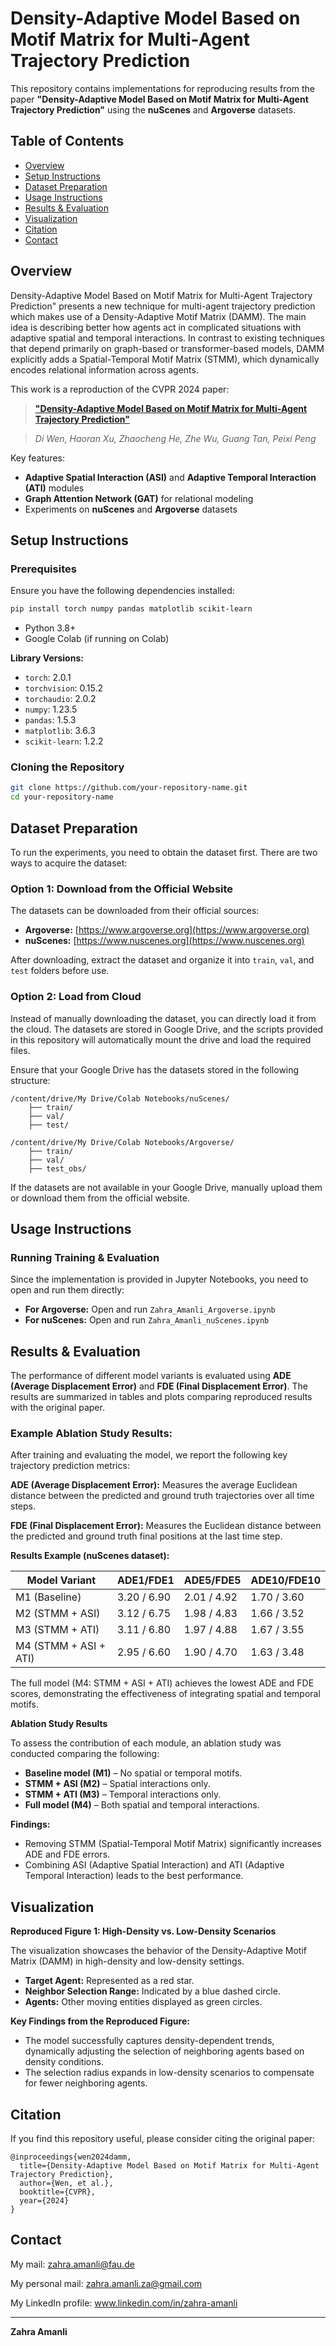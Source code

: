 


# Density-Adaptive Model Based on Motif Matrix for Multi-Agent Trajectory Prediction

This repository contains implementations for reproducing results from the paper **"Density-Adaptive Model Based on Motif Matrix for Multi-Agent Trajectory Prediction"** using the **nuScenes** and **Argoverse** datasets.


## Table of Contents

- [Overview](#overview)
- [Setup Instructions](#setup-instructions)
- [Dataset Preparation](#dataset-preparation)
- [Usage Instructions](#usage-instructions)
- [Results & Evaluation](#results--evaluation)
- [Visualization](#visualization)
- [Citation](#citation)
- [Contact](#contact)

## Overview

Density-Adaptive Model Based on Motif Matrix for Multi-Agent Trajectory Prediction" presents a new technique for multi-agent trajectory prediction which makes use of a Density-Adaptive Motif Matrix (DAMM). The main idea is describing better how agents act in complicated situations with adaptive spatial and temporal interactions. In contrast to existing techniques that depend primarily on graph-based or transformer-based models, DAMM explicitly adds a Spatial-Temporal Motif Matrix (STMM), which dynamically encodes relational information across agents.

This work is a reproduction of the CVPR 2024 paper:

> [**"Density-Adaptive Model Based on Motif Matrix for Multi-Agent Trajectory Prediction"**](https://openaccess.thecvf.com/content/CVPR2024/html/Wen_Density-Adaptive_Model_Based_on_Motif_Matrix_for_Multi-Agent_Trajectory_Prediction_CVPR_2024_paper.html)

> *Di Wen, Haoran Xu, Zhaocheng He, Zhe Wu, Guang Tan, Peixi Peng* 


Key features:

- **Adaptive Spatial Interaction (ASI)** and **Adaptive Temporal Interaction (ATI)** modules
- **Graph Attention Network (GAT)** for relational modeling
- Experiments on **nuScenes** and **Argoverse** datasets

## Setup Instructions

### Prerequisites

Ensure you have the following dependencies installed:

```bash
pip install torch numpy pandas matplotlib scikit-learn
```
- Python 3.8+
- Google Colab (if running on Colab)


**Library Versions:**

- `torch`: 2.0.1
- `torchvision`: 0.15.2
- `torchaudio`: 2.0.2
- `numpy`: 1.23.5
- `pandas`: 1.5.3
- `matplotlib`: 3.6.3
- `scikit-learn`: 1.2.2


### Cloning the Repository

```bash
git clone https://github.com/your-repository-name.git
cd your-repository-name
```

## Dataset Preparation

To run the experiments, you need to obtain the dataset first. There are two ways to acquire the dataset:

### Option 1: Download from the Official Website
The datasets can be downloaded from their official sources:
- **Argoverse:** [https://www.argoverse.org](https://www.argoverse.org) 
- **nuScenes:** [https://www.nuscenes.org](https://www.nuscenes.org)

After downloading, extract the dataset and organize it into `train`, `val`, and `test` folders before use.

### Option 2: Load from Cloud
Instead of manually downloading the dataset, you can directly load it from the cloud. The datasets are stored in Google Drive, and the scripts provided in this repository will automatically mount the drive and load the required files.

Ensure that your Google Drive has the datasets stored in the following structure:
```
/content/drive/My Drive/Colab Notebooks/nuScenes/
    ├── train/
    ├── val/
    ├── test/
```
```
/content/drive/My Drive/Colab Notebooks/Argoverse/
    ├── train/
    ├── val/
    ├── test_obs/
```
If the datasets are not available in your Google Drive, manually upload them or download them from the official website.



## Usage Instructions

### Running Training & Evaluation

Since the implementation is provided in Jupyter Notebooks, you need to open and run them directly:

- **For Argoverse:** Open and run `Zahra_Amanli_Argoverse.ipynb`
- **For nuScenes:** Open and run `Zahra_Amanli_nuScenes.ipynb`

## Results & Evaluation

The performance of different model variants is evaluated using **ADE (Average Displacement Error)** and **FDE (Final Displacement Error)**. The results are summarized in tables and plots comparing reproduced results with the original paper.

### Example Ablation Study Results:

After training and evaluating the model, we report the following key trajectory prediction metrics:

**ADE (Average Displacement Error):** Measures the average Euclidean distance between the predicted and ground truth trajectories over all time steps.

**FDE (Final Displacement Error):** Measures the Euclidean distance between the predicted and ground truth final positions at the last time step.

**Results Example (nuScenes dataset):**

| Model Variant   | ADE1/FDE1   | ADE5/FDE5   | ADE10/FDE10 |
| --------------- | ----------- | ----------- | ----------- |
| M1 (Baseline)   | 3.20 / 6.90 | 2.01 / 4.92 | 1.70 / 3.60 |
| M2 (STMM + ASI) | 3.12 / 6.75 | 1.98 / 4.83 | 1.66 / 3.52 |
| M3 (STMM + ATI) | 3.11 / 6.80 | 1.97 / 4.88 | 1.67 / 3.55 |
| M4 (STMM + ASI + ATI) | 2.95 / 6.60 | 1.90 / 4.70 | 1.63 / 3.48 |

The full model (M4: STMM + ASI + ATI) achieves the lowest ADE and FDE scores, demonstrating the effectiveness of integrating spatial and temporal motifs.

**Ablation Study Results**

To assess the contribution of each module, an ablation study was conducted comparing the following:

- **Baseline model (M1)** – No spatial or temporal motifs.
- **STMM + ASI (M2)** – Spatial interactions only.
- **STMM + ATI (M3)** – Temporal interactions only.
- **Full model (M4)** – Both spatial and temporal interactions.

**Findings:**

- Removing STMM (Spatial-Temporal Motif Matrix) significantly increases ADE and FDE errors.
- Combining ASI (Adaptive Spatial Interaction) and ATI (Adaptive Temporal Interaction) leads to the best performance.

## Visualization

**Reproduced Figure 1: High-Density vs. Low-Density Scenarios**

The visualization showcases the behavior of the Density-Adaptive Motif Matrix (DAMM) in high-density and low-density settings.

- **Target Agent:** Represented as a red star.
- **Neighbor Selection Range:** Indicated by a blue dashed circle.
- **Agents:** Other moving entities displayed as green circles.

**Key Findings from the Reproduced Figure:**

- The model successfully captures density-dependent trends, dynamically adjusting the selection of neighboring agents based on density conditions.
- The selection radius expands in low-density scenarios to compensate for fewer neighboring agents.

## Citation

If you find this repository useful, please consider citing the original paper:

```
@inproceedings{wen2024damm,
  title={Density-Adaptive Model Based on Motif Matrix for Multi-Agent Trajectory Prediction},
  author={Wen, et al.},
  booktitle={CVPR},
  year={2024}
}
```


## Contact

My mail: zahra.amanli@fau.de

My personal mail: zahra.amanli.za@gmail.com

My LinkedIn profile: www.linkedin.com/in/zahra-amanli 



---

**Zahra Amanli**
